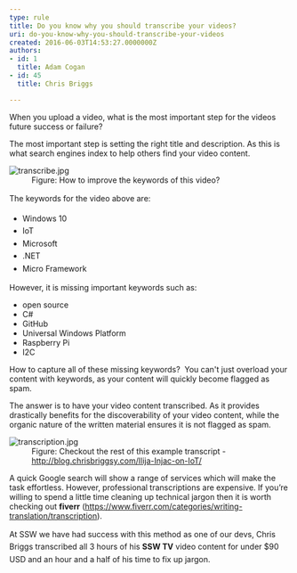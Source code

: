 ```yaml
---
type: rule
title: Do you know why you should transcribe your videos?
uri: do-you-know-why-you-should-transcribe-your-videos
created: 2016-06-03T14:53:27.0000000Z
authors:
- id: 1
  title: Adam Cogan
- id: 45
  title: Chris Briggs

---
```




<span class='intro'> <p>When you upload a video, what is the most important step for the videos future success or failure?&#160;</p><p>The most important step is setting the right title and description. As this is what search engines index to help others find your video content. <br></p> </span>

<dl class="image"><dt> <img src="transcribe.jpg" alt="transcribe.jpg" /> </dt><dd>Figure&#58; How to improve the keywords of this video?</dd></dl><p><span style="line-height&#58;1.6;">The keywords for the video above are&#58;</span><br></p><ul><li> 
      <span style="line-height&#58;1.6;">Windows 10</span><br></li><li> 
      <span style="line-height&#58;1.6;">IoT&#160;</span><br></li><li> 
      <span style="line-height&#58;1.6;">Microsoft&#160;</span><br></li><li> 
      <span style="line-height&#58;1.6;">.NET</span><br></li><li> 
      <span style="line-height&#58;1.6;">Micro Framework</span><br></li></ul><p>However, it is missing important keywords such as&#58;</p><p></p><ul><li>open source<br></li><li>C#<br></li><li>GitHub<br></li><li>Universal Windows Platform<br></li><li>Raspberry Pi<br></li><li>I2C<br></li></ul><p></p><p>How to capture all of these missing keywords? &#160;You can't just overload your content with keywords, as your content will quickly become flagged as spam.&#160;</p><p>The answer is to have your video content transcribed. As it provides drastically benefits for the discoverability of your video content, while the organic nature of the written material ensures it is not flagged as spam.&#160;</p><dl class="image"><dt><img src="transcription.jpg" alt="transcription.jpg" /></dt><dd>Figure&#58; Checkout the rest of this example transcript - <a href="http&#58;//blog.chrisbriggsy.com/Ilija-Injac-on-IoT/">http&#58;//blog.chrisbriggsy.com/Ilija-Injac-on-IoT/</a></dd></dl><p>A quick Google search will show a range of services which will make the task effortless. However, professional transcriptions are expensive. If you’re willing to spend a little time cleaning up technical jargon then it is worth checking out <b>fiverr</b> (<a href="https&#58;//www.fiverr.com/categories/writing-translation/transcription"><span class="s1">https&#58;//www.fiverr.com/categories/writing-translation/transcription</span></a>).&#160;</p><p><span style="line-height&#58;1.6;">At SSW we have had success with this method as one of our devs, Chris Briggs transcribed all 3 hours of his <b>SSW TV</b> video content for under $90 USD and an hour and a half of his time to fix up jargon.&#160;</span><br></p>


